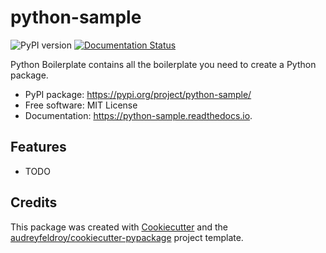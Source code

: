 # python-sample

![PyPI version](https://img.shields.io/pypi/v/python-sample.svg)
[![Documentation Status](https://readthedocs.org/projects/python-sample/badge/?version=latest)](https://python-sample.readthedocs.io/en/latest/?version=latest)

Python Boilerplate contains all the boilerplate you need to create a Python package.

* PyPI package: https://pypi.org/project/python-sample/
* Free software: MIT License
* Documentation: https://python-sample.readthedocs.io.

## Features

* TODO

## Credits

This package was created with [Cookiecutter](https://github.com/audreyfeldroy/cookiecutter) and the [audreyfeldroy/cookiecutter-pypackage](https://github.com/audreyfeldroy/cookiecutter-pypackage) project template.
